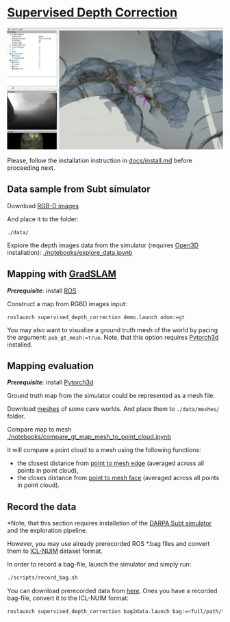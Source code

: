 # [Supervised Depth Correction](https://docs.google.com/document/d/17J_ckwe_O4rgceCp6kVXL7DN4urH3mCqgWJ3b4MlOI4/edit?usp=sharing)

[![mapping_gradslam](imgs/demo.png)](https://drive.google.com/file/d/1Dq5OAXP0lUvGvO_78CFOkJMAs1wdt622/view?usp=sharing)

Please, follow the installation instruction in
[docs/install.md](https://github.com/RuslanAgishev/supervised_depth_correction/blob/main/docs/install.md)
before proceeding next.


## Data sample from Subt simulator

Download [RGB-D images](https://drive.google.com/drive/folders/1Y1GSDI-Qo6XpZZPtUTi9ou2tghoYh5fr?usp=sharing)

And place it to the folder:
```
./data/
```

Explore the depth images data from the simulator (requires
[Open3D](https://github.com/isl-org/Open3D)
installation):
[./notebooks/explore_data.ipynb](https://github.com/RuslanAgishev/supervised_depth_correction/blob/master/notebooks/explore_data.ipynb)


## Mapping with [GradSLAM](https://github.com/gradslam/gradslam)

***Prerequisite***: install [ROS](https://www.ros.org/)

Construct a map from RGBD images input:
```
roslaunch supervised_depth_correction demo.launch odom:=gt
```

You may also want to visualize a ground truth mesh of the world by pacing the argument:
```pub_gt_mesh:=true```.
Note, that this option requires
[Pytorch3d](https://github.com/facebookresearch/pytorch3d)
installed.


## Mapping evaluation

***Prerequisite***: install [Pytorch3d](https://github.com/facebookresearch/pytorch3d/blob/master/INSTALL.md)

Ground truth map from the simulator could be represented as a mesh file.

Download
[meshes](https://drive.google.com/drive/folders/1S3UlJ4MgNsU72PTwJku-gyHZbv3aw26Z?usp=sharing)
of some cave worlds.
And place them to `./data/meshes/` folder.

Compare map to mesh
[./notebooks/compare_gt_map_mesh_to_point_cloud.ipynb](https://github.com/RuslanAgishev/supervised_depth_correction/blob/main/notebooks/compare_gt_map_mesh_to_point_cloud.ipynb)

It will compare a point cloud to a mesh using the following functions:
- the closest distance from
[point to mesh edge](https://pytorch3d.readthedocs.io/en/latest/modules/loss.html#pytorch3d.loss.point_mesh_edge_distance)
(averaged across all points in point cloud),
- the closes distance from
[point to mesh face](https://pytorch3d.readthedocs.io/en/latest/modules/loss.html#pytorch3d.loss.point_mesh_face_distance)
(averaged across all points in point cloud).


## Record the data

*Note, that this section requires installation of the
[DARPA Subt simulator](https://github.com/osrf/subt)
and the exploration pipeline.

However, you may use already prerecorded ROS *.bag files and convert them
to [ICL-NUIM](https://www.doc.ic.ac.uk/~ahanda/VaFRIC/iclnuim.html)
dataset format.

In order to record a bag-file, launch the simulator and simply run:
```bash
./scripts/record_bag.sh
```

You can download prerecorded data from
[here](https://drive.google.com/file/d/1kFbH38nbsHm7UR1B9Du3A0BcjLG1CiSR/view?usp=sharing).
Ones you have a recorded bag-file, convert it to the ICL-NUIM format:
```bash
roslaunch supervised_depth_correction bag2data.launch bag:=<full/path/to/bag/file.bag>
```

